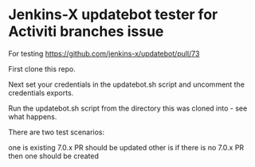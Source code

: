 
# Jenkins-X updatebot tester for Activiti branches issue

For testing https://github.com/jenkins-x/updatebot/pull/73

First clone this repo.

Next set your credentials in the updatebot.sh script and uncomment the credentials exports.

Run the updatebot.sh script from the directory this was cloned into - see what happens.

There are two test scenarios:

one is existing 7.0.x PR should be updated
other is if there is no 7.0.x PR then one should be created


